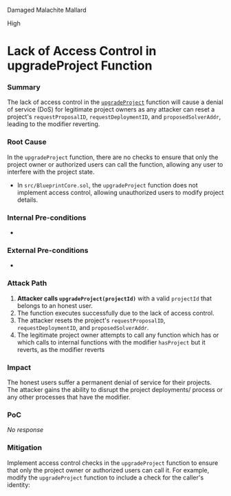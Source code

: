 Damaged Malachite Mallard

High

# Lack of Access Control in upgradeProject Function

### Summary

The lack of access control in the [`upgradeProject`](https://github.com/sherlock-audit/2025-03-crestal-network/blob/27a3c28155702b3a68f29347efedffb048010e33/crestal-omni-contracts/src/BlueprintCore.sol#L165-L173) function will cause a denial of service (DoS) for legitimate project owners as any attacker can reset a project's `requestProposalID`, `requestDeploymentID`, and `proposedSolverAddr`, leading to the modifier reverting.

### Root Cause

In the `upgradeProject` function, there are no checks to ensure that only the project owner or authorized users can call the function, allowing any user to interfere with the project state.

- In `src/BlueprintCore.sol`, the `upgradeProject` function does not implement access control, allowing unauthorized users to modify project details.

### Internal Pre-conditions

-

### External Pre-conditions

-

### Attack Path

1. **Attacker calls `upgradeProject(projectId)`** with a valid `projectId` that belongs to an honest user.
2. The function executes successfully due to the lack of access control.
3. The attacker resets the project's `requestProposalID`, `requestDeploymentID`, and `proposedSolverAddr`.
4. The legitimate project owner attempts to call any function which has or which calls to internal functions with the modifier `hasProject` but it reverts, as the modifier reverts

### Impact

The honest users suffer a permanent denial of service for their projects. The attacker gains the ability to disrupt the project deployments/ process or any other processes that have the modifier.

### PoC

_No response_

### Mitigation

Implement access control checks in the `upgradeProject` function to ensure that only the project owner or authorized users can call it. For example, modify the `upgradeProject` function to include a check for the caller's identity: